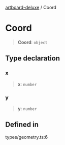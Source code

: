 [artboard-deluxe](../globals.md) / Coord

# Coord

> **Coord**: `object`

## Type declaration

### x

> **x**: `number`

### y

> **y**: `number`

## Defined in

types/geometry.ts:6
